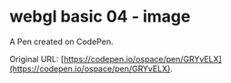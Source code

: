 # webgl basic 04 - image

A Pen created on CodePen.

Original URL: [https://codepen.io/ospace/pen/GRYvELX](https://codepen.io/ospace/pen/GRYvELX).

